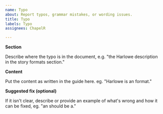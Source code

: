 ```yaml
---
name: Typo
about: Report typos, grammar mistakes, or wording issues.
title: Typo
labels: Typo
assignees: ChapelR

---
```


**Section**

Describe where the typo is in the document, e.g. "the Harlowe description in the story formats section."

**Content**

Put the content as written in the guide here. eg. "Harlowe is an format."

**Suggested fix (optional)**

If it isn't clear, describe or provide an example of what's wrong and how it can be fixed, eg. "an should be a."
